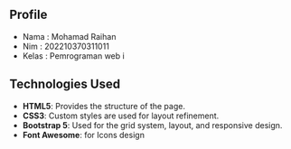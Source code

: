 ## Profile
- Nama : Mohamad Raihan
- Nim : 202210370311011
- Kelas : Pemrograman web i


## Technologies Used

- **HTML5**: Provides the structure of the page.
- **CSS3**: Custom styles are used for layout refinement.
- **Bootstrap 5**: Used for the grid system, layout, and responsive design.
- **Font Awesome**: for Icons design
